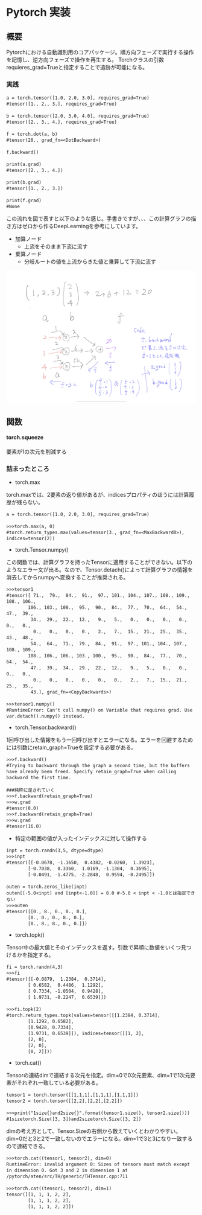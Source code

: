 # Pytorch 実装

## 概要
Pytorchにおける自動識別用のコアパッケージ。順方向フェーズで実行する操作を記憶し、逆方向フェーズで操作を再生する。
Torchクラスの引数requieres_grad=Trueと指定することで追跡が可能になる。

### 実践

```
a = torch.tensor([1.0, 2.0, 3.0], requires_grad=True)
#tensor([1., 2., 3.], requires_grad=True)

b = torch.tensor([2.0, 3.0, 4.0], requires_grad=True)
#tensor([2., 3., 4.], requires_grad=True)

f = torch.dot(a, b)
#tensor(20., grad_fn=<DotBackward>)

f.backward()

print(a.grad)
#tensor([2., 3., 4.])

print(b.grad)
#tensor([1., 2., 3.])

print(f.grad)
#None
```

この流れを図で表すと以下のような感じ。手書きですが、、、この計算グラフの描き方はゼロから作るDeepLearningを参考にしています。

- 加算ノード
  - 上流をそのまま下流に流す
- 乗算ノード
  - 分岐ルートの値を上流からきた値と乗算して下流に流す

<div align="center">
<img src="https://github.com/Ry-Kurihara/spytorch/blob/images/pytorchgrad1.png" alt="autogradの計算グラフ" title="autogradの計算グラフ">
</div>

## 関数
#### torch.squeeze
要素が1の次元を削減する

### 詰まったところ

- torch.max

torch.maxでは、2要素の返り値があるが、indicesプロパティのほうには計算履歴が残らない。

```
a = torch.tensor([1.0, 2.0, 3.0], requires_grad=True)

>>>torch.max(a, 0)
#torch.return_types.max(values=tensor(3., grad_fn=<MaxBackward0>), indices=tensor(2))
```

- torch.Tensor.numpy()

この関数では、計算グラフを持ったTensorに適用することができない。以下のようなエラー文が出る。なので、Tensor.detach()によって計算グラフの情報を消去してからnumpyへ変換することが推奨される。

```
>>>tensor1
#tensor([ 71.,  79.,  84.,  91.,  97., 101., 104., 107., 108., 109., 108., 106.,
        106., 103., 100.,  95.,  90.,  84.,  77.,  70.,  64.,  54.,  47.,  39.,
         34.,  29.,  22.,  12.,   9.,   5.,   0.,   0.,   0.,   0.,   0.,   0.,
          0.,   0.,   0.,   0.,   2.,   7.,  15.,  21.,  25.,  35.,  43.,  48.,
         54.,  64.,  71.,  79.,  84.,  91.,  97., 101., 104., 107., 108., 109.,
        108., 106., 106., 103., 100.,  95.,  90.,  84.,  77.,  70.,  64.,  54.,
         47.,  39.,  34.,  29.,  22.,  12.,   9.,   5.,   0.,   0.,   0.,   0.,
          0.,   0.,   0.,   0.,   0.,   0.,   2.,   7.,  15.,  21.,  25.,  35.,
         43.], grad_fn=<CopyBackwards>)

>>>tensor1.numpy()
#RuntimeError: Can't call numpy() on Variable that requires grad. Use var.detach().numpy() instead.
```

- torch.Tensor.backward()

1回呼び出した情報をもう一回呼び出すとエラーになる。エラーを回避するためには引数にretain_graph=Trueを設定する必要がある。

```
>>>f.backward()
#Trying to backward through the graph a second time, but the buffers have already been freed. Specify retain_graph=True when calling backward the first time.

###純粋に足されていく
>>>f.backward(retain_graph=True)
>>>w.grad
#tensor(8.0)
>>>f.backward(retain_graph=True)
>>>w.grad
#tensor(16.0)
```

- 特定の範囲の値が入ったインデックスに対して操作する

```
inpt = torch.randn(3,5, dtype=dtype)
>>>inpt
#tensor([[-0.0678, -1.1650,  0.4382, -0.0260,  1.3923],
        [-0.7038,  0.3360,  1.0169, -1.1304,  0.3695],
        [-0.0491, -1.4775, -2.2848,  0.9594, -0.2495]])

outen = torch.zeros_like(inpt)
outen[[-5.0<inpt] and [inpt<-1.0]] = 8.0 #-5.0 < inpt < -1.0とは指定できない
>>>outen
#tensor([[0., 8., 0., 0., 0.],
        [0., 0., 0., 8., 0.],
        [0., 8., 8., 0., 0.]])
```

- torch.topk()

Tensor中の最大値とそのインデックスを返す。引数で昇順に数値をいくつ見つけるかを指定する。

```
fi = torch.randn(4,3)
>>>fi
#tensor([[-0.0879,  1.2384,  0.3714],
        [ 0.6582,  0.4486,  1.1292],
        [ 0.7334, -1.0504,  0.9428],
        [ 1.9731, -0.2247,  0.6539]])

>>>fi.topk(2)
#torch.return_types.topk(values=tensor([[1.2384, 0.3714],
        [1.1292, 0.6582],
        [0.9428, 0.7334],
        [1.9731, 0.6539]]), indices=tensor([[1, 2],
        [2, 0],
        [2, 0],
        [0, 2]]))
```

- torch.cat()

Tensorの連結dimで連結する次元を指定。dim=0で0次元要素、dim=1で1次元要素がそれぞれ一致している必要がある。

```
tensor1 = torch.tensor([[1,1,1],[1,1,1],[1,1,1]])
tensor2 = torch.tensor([[2,2],[2,2],[2,2]])

>>>print("1size{}and2size{}".format(tensor1.size(), tensor2.size()))
#1sizetorch.Size([3, 3])and2sizetorch.Size([3, 2])
```

dimの考え方として、Tensor.Sizeの右側から数えていくとわかりやすい。dim=0だと3と2で一致しないのでエラーになる。dim=1で3と3になり一致するので連結できる。

```
>>>torch.cat((tensor1, tensor2), dim=0)
RuntimeError: invalid argument 0: Sizes of tensors must match except in dimension 0. Got 3 and 2 in dimension 1 at /pytorch/aten/src/TH/generic/THTensor.cpp:711

>>>torch.cat((tensor1, tensor2), dim=1)
tensor([[1, 1, 1, 2, 2],
        [1, 1, 1, 2, 2],
        [1, 1, 1, 2, 2]])
```
